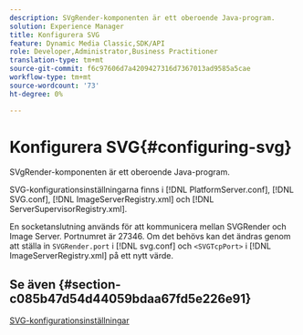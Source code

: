 ```yaml
---
description: SVgRender-komponenten är ett oberoende Java-program.
solution: Experience Manager
title: Konfigurera SVG
feature: Dynamic Media Classic,SDK/API
role: Developer,Administrator,Business Practitioner
translation-type: tm+mt
source-git-commit: f6c97606d7a4209427316d7367013ad9585a5cae
workflow-type: tm+mt
source-wordcount: '73'
ht-degree: 0%

---
```



# Konfigurera SVG{#configuring-svg}

SVgRender-komponenten är ett oberoende Java-program.

SVG-konfigurationsinställningarna finns i [!DNL PlatformServer.conf], [!DNL SVG.conf], [!DNL ImageServerRegistry.xml] och [!DNL ServerSupervisorRegistry.xml].

En socketanslutning används för att kommunicera mellan SVGRender och Image Server. Portnumret är 27346. Om det behövs kan det ändras genom att ställa in `SVGRender.port` i [!DNL svg.conf] och `<SVGTcpPort>` i [!DNL ImageServerRegistry.xml] på ett nytt värde.

## Se även {#section-c085b47d54d44059bdaa67fd5e226e91}

[SVG-konfigurationsinställningar](../../../is-api/image-serving-api-ref/c-configuration-and-administration/c-server-settings/r-svg.md#reference-232104868b2d4af9a4ac9c87552c0bb5)
